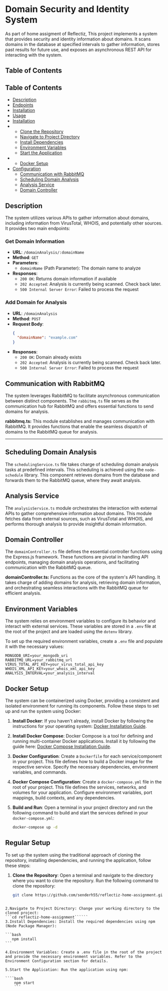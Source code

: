 # Domain Security and Identity System

As part of home assigment of Reflectiz, This project implements a system that provides security and identity information about domains. It scans domains in the database at specified intervals to gather information, stores past results for future use, and exposes an asynchronous REST API for interacting with the system.

## Table of Contents

## Table of Contents

- [Description](#description)
- [Endpoints](#endpoints)
- [Installation](#installation)
- [Usage](#usage)
- [Installation](#installation)
- - [Clone the Repository](#clone-the-repository)
  - [Navigate to Project Directory](#navigate-to-project-directory)
  - [Install Dependencies](#install-dependencies)
  - [Environment Variables](#environment-variables)
  - [Start the Application](#start-the-application)
- - [Docker Setup](#Docker-Setup)
- [Configuration](#configuration)
  - [Communication with RabbitMQ](#communication-with-rabbitmq)
  - [Scheduling Domain Analysis](#scheduling-domain-analysis)
  - [Analysis Service](#analysis-service)
  - [Domain Controller](#domain-controller)

## Description

The system utilizes various APIs to gather information about domains, including information from VirusTotal, WHOIS, and potentially other sources. It provides two main endpoints:

### Get Domain Information

- **URL**: `/domainAnalysis/:domainName`
- **Method**: `GET`
- **Parameters**:
  - `domainName` (Path Parameter): The domain name to analyze
- **Responses**:
  - `200 OK`: Returns domain information if available
  - `202 Accepted`: Analysis is currently being scanned. Check back later.
  - `500 Internal Server Error`: Failed to process the request

### Add Domain for Analysis

- **URL**: `/domainAnalysis`
- **Method**: `POST`
- **Request Body**:
  ```json
  {
    "domainName": "example.com"
  }
  ```
- **Responses**:
  - `200 OK`: Domain already exists
  - `202 Accepted`: Analysis is currently being scanned. Check back later.
  - `500 Internal Server Error`: Failed to process the request

## Communication with RabbitMQ

The system leverages RabbitMQ to facilitate asynchronous communication between distinct components. The `rabbitmq.ts` file serves as the communication hub for RabbitMQ and offers essential functions to send domains for analysis.

**rabbitmq.ts:** This module establishes and manages communication with RabbitMQ. It provides functions that enable the seamless dispatch of domains to the RabbitMQ queue for analysis.

---

## Scheduling Domain Analysis

The `schedulingService.ts` file takes charge of scheduling domain analysis tasks at predefined intervals. This scheduling is achieved using the `node-schedule` library. This component retrieves domains from the database and forwards them to the RabbitMQ queue, where they await analysis.

## Analysis Service

The `analysisService.ts` module orchestrates the interaction with external APIs to gather comprehensive information about domains. This module fetches data from external sources, such as VirusTotal and WHOIS, and performs thorough analysis to provide insightful domain information.

## Domain Controller

The `domainController.ts` file defines the essential controller functions using the Express.js framework. These functions are pivotal in handling API endpoints, managing domain analysis operations, and facilitating communication with the RabbitMQ queue.

**domainController.ts:** Functions as the core of the system's API handling. It takes charge of adding domains for analysis, retrieving domain information, and orchestrating seamless interactions with the RabbitMQ queue for efficient analysis.

## Environment Variables

The system relies on environment variables to configure its behavior and interact with external services. These variables are stored in a `.env` file at the root of the project and are loaded using the `dotenv` library.

To set up the required environment variables, create a `.env` file and populate it with the necessary values:

```plaintext
MONGODB_URI=your_mongodb_uri
RABBITMQ_URL=your_rabbitmq_url
VIRUS_TOTAL_API_KEY=your_virus_total_api_key
WHOIS_XML_API_KEY=your_whois_xml_api_key
ANALYSIS_INTERVAL=your_analysis_interval
```

## Docker Setup

The system can be containerized using Docker, providing a consistent and isolated environment for running its components. Follow these steps to set up and run the system using Docker:

1. **Install Docker**: If you haven't already, install Docker by following the instructions for your operating system: [Docker Installation Guide](https://docs.docker.com/get-docker/).

2. **Install Docker Compose**: Docker Compose is a tool for defining and running multi-container Docker applications. Install it by following the guide here: [Docker Compose Installation Guide](https://docs.docker.com/compose/install/).

3. **Docker Configuration**: Create a `Dockerfile` for each service/component in your project. This file defines how to build a Docker image for the respective service. Specify the necessary dependencies, environment variables, and commands.

4. **Docker Compose Configuration**: Create a `docker-compose.yml` file in the root of your project. This file defines the services, networks, and volumes for your application. Configure environment variables, port mappings, build contexts, and any dependencies.

5. **Build and Run**: Open a terminal in your project directory and run the following command to build and start the services defined in your `docker-compose.yml`:

   ```bash
   docker-compose up -d
   ```

## Regular Setup

To set up the system using the traditional approach of cloning the repository, installing dependencies, and running the application, follow these steps:

1. **Clone the Repository**: Open a terminal and navigate to the directory where you want to clone the repository. Run the following command to clone the repository:

   ```bash
   git clone https://github.com/senderh55/reflectiz-home-assignment.git
   ```

```````

2.Navigate to Project Directory: Change your working directory to the cloned project:
```cd reflectiz-home-assignment``````
3.Install Dependencies: Install the required dependencies using npm (Node Package Manager):

```bash
   npm install
```

4.Environment Variables: Create a .env file in the root of the project and provide the necessary environment variables. Refer to the Environment Configuration section for details.

5.Start the Application: Run the application using npm:

````bash
    npm start
    ```







```````
